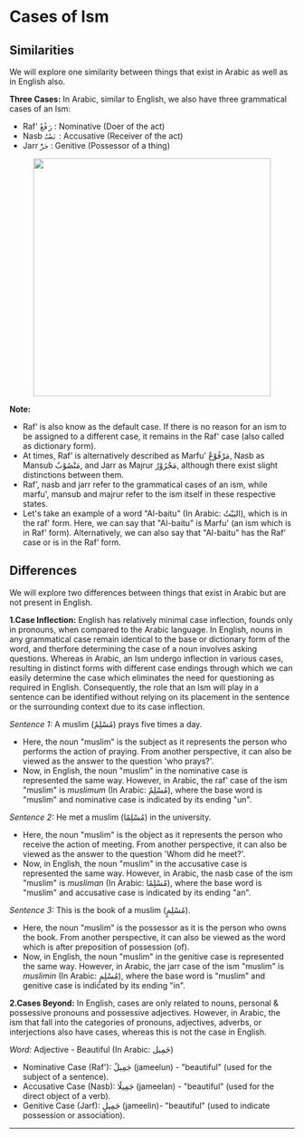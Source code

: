 # Cases of Ism

## Similarities
We will explore one similarity between things that exist in Arabic as well as in English also.

**Three Cases:** In Arabic, similar to English, we also have three grammatical cases of an Ism:
- Raf' `رَفْعٌ` : Nominative (Doer of the act)
- Nasb `نَصْبٌ` : Accusative (Receiver of the act)
- Jarr `جَرٌّ` : Genitive (Possessor of a thing)

<p align="center">
  <img src="https://github.com/mdfnam/QnA/assets/156814846/7113489a-8ca8-4b04-bf18-2ec347a0ff0d" width="420">
</p>

**Note:**
- Raf’ is also know as the default case. If there is no reason for an ism to be assigned to a different case, it remains in the Raf' case (also called as dictionary form).
- At times, Raf' is alternatively described as Marfu' مَرْفُوْعٌ, Nasb as Mansub مَنْصُوْبٌ, and Jarr as Majrur مَجْرُوْرٌ, although there exist slight distinctions between them.
- Raf', nasb and jarr refer to the grammatical cases of an ism, while marfu', mansub and majrur refer to the ism itself in these respective states.
- Let's take an example of a word "Al-baitu" (In Arabic: البَيْتُ), which is in the raf' form. Here, we can say that "Al-baitu" is Marfu' (an ism which is in Raf' form). Alternatively, we can also say that "Al-baitu" has the Raf‘ case or is in the Raf’ form.

## Differences
We will explore two differences between things that exist in Arabic but are not present in English.

**1.Case Inflection:** English has relatively minimal case inflection, founds only in pronouns, when compared to the Arabic language. In English, nouns in any grammatical case remain identical to the base or dictionary form of the word, and therfore determining the case of a noun involves asking questions. Whereas in Arabic, an Ism undergo inflection in various cases, resulting in distinct forms with different case endings through which we can easily determine the case which eliminates the need for questioning as required in English. Consequently, the role that an Ism will play in a sentence can be identified without relying on its placement in the sentence or the surrounding context due to its case inflection.

*Sentence 1:* A muslim (مُسْلِمٌ) prays five times a day.
- Here, the noun "muslim" is the subject as it represents the person who performs the action of praying. From another perspective, it can also be viewed as the answer to the question 'who prays?'.
- Now, in English, the noun "muslim" in the nominative case is represented the same way. However, in Arabic, the raf' case of the ism "muslim" is *muslimum* (In Arabic: مُسْلِمٌ), where the base word is "muslim" and nominative case is indicated by its ending "un".

*Sentence 2:* He met a muslim (مُسْلِمًا) in the university.
- Here, the noun "muslim" is the object as it represents the person who receive the action of meeting. From another perspective, it can also be viewed as the answer to the question 'Whom did he meet?'.
- Now, in English, the noun "muslim" in the accusative case is represented the same way. However, in Arabic, the nasb case of the ism "muslim" is *musliman* (In Arabic: مُسْلِمًا), where the base word is "muslim" and accusative case is indicated by its ending "an".

*Sentence 3:* This is the book of a muslim (مُسْلِمٍ).
- Here, the noun "muslim" is the possessor as it is the person who owns the book. From another perspective, it can also be viewed as the word which is after preposition of possession (of).
- Now, in English, the noun "muslim" in the genitive case is represented the same way. However, in Arabic, the jarr case of the ism "muslim" is *muslimin* (In Arabic: مُسْلِمٍ), where the base word is "muslim" and genitive case is indicated by its ending "in".

**2.Cases Beyond:** In English, cases are only related to nouns, personal & possessive pronouns and possessive adjectives. However, in Arabic, the ism that fall into the categories of pronouns, adjectives, adverbs, or interjections also have cases, whereas this is not the case in English.

*Word:* Adjective - Beautiful (In Arabic: جَمِيل) 
- Nominative Case (Raf'): جَمِيلٌ (jameelun) - "beautiful" (used for the subject of a sentence).
- Accusative Case (Nasb): جَمِيلًا (jameelan) - "beautiful" (used for the direct object of a verb).
- Genitive Case (Jarf): جَمِيلٍ (jameelin)- "beautiful" (used to indicate possession or association).

---
